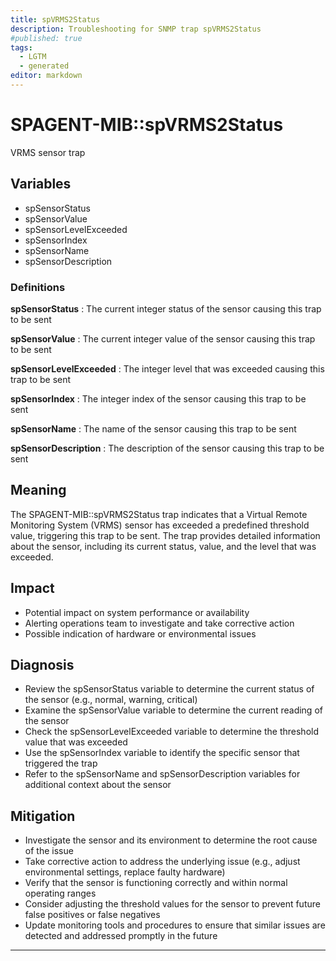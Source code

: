 ```yaml
---
title: spVRMS2Status
description: Troubleshooting for SNMP trap spVRMS2Status
#published: true
tags:
  - LGTM
  - generated
editor: markdown
---
```


# SPAGENT-MIB::spVRMS2Status 

VRMS sensor trap 


## Variables


  - spSensorStatus
  - spSensorValue
  - spSensorLevelExceeded
  - spSensorIndex
  - spSensorName
  - spSensorDescription 

### Definitions 


**spSensorStatus** 
: The current integer status of the sensor causing this trap to be sent 

**spSensorValue** 
: The current integer value of the sensor causing this trap to be sent 

**spSensorLevelExceeded** 
: The integer level that was exceeded causing this trap to be sent 

**spSensorIndex** 
: The integer index of the sensor causing this trap to be sent 

**spSensorName** 
: The name of the sensor causing this trap to be sent 

**spSensorDescription** 
: The description of the sensor causing this trap to be sent 


## Meaning

The SPAGENT-MIB::spVRMS2Status trap indicates that a Virtual Remote Monitoring System (VRMS) sensor has exceeded a predefined threshold value, triggering this trap to be sent. The trap provides detailed information about the sensor, including its current status, value, and the level that was exceeded.

## Impact

* Potential impact on system performance or availability
* Alerting operations team to investigate and take corrective action
* Possible indication of hardware or environmental issues

## Diagnosis

* Review the spSensorStatus variable to determine the current status of the sensor (e.g., normal, warning, critical)
* Examine the spSensorValue variable to determine the current reading of the sensor
* Check the spSensorLevelExceeded variable to determine the threshold value that was exceeded
* Use the spSensorIndex variable to identify the specific sensor that triggered the trap
* Refer to the spSensorName and spSensorDescription variables for additional context about the sensor

## Mitigation

* Investigate the sensor and its environment to determine the root cause of the issue
* Take corrective action to address the underlying issue (e.g., adjust environmental settings, replace faulty hardware)
* Verify that the sensor is functioning correctly and within normal operating ranges
* Consider adjusting the threshold values for the sensor to prevent future false positives or false negatives
* Update monitoring tools and procedures to ensure that similar issues are detected and addressed promptly in the future
---





